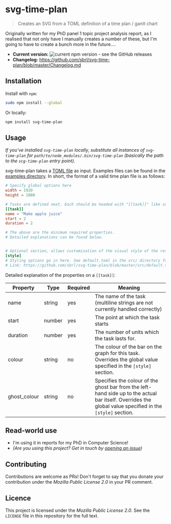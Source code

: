 # svg-time-plan
> Creates an SVG from a TOML definition of a time plan / gantt chart

Originally written for my PhD panel 1 topic project analysis report, as I realised that not only have I manually creates a number of these, but I'm going to have to create a bunch more in the future....

 - **Current version:** ![current npm version - see the GitHub releases](https://img.shields.io/npm/v/terrain50-cli)
 - **Changelog:** https://github.com/sbrl/svg-time-plan/blob/master/Changelog.md


## Installation
Install with `npm`:

```bash
sudo npm install --global
```

Or locally:

```bash
npm install svg-time-plan
```

## Usage
_If you've installed `svg-time-plan` locally, substitute all instances of `svg-time-plan` for `path/to/node_modules/.bin/svg-time-plan` (basically the path to the `scg-time-plan` entry point)._

svg-time-plan takes a [TOML file](https://github.com/toml-lang/toml) as input. Examples files can be found in the [examples directory](https://github.com/sbrl/svg-time-plan/tree/master/examples). In short, the format of a valid time plan file is as follows:

```toml
# Specify global options here
width = 1920
height = 1080

# Tasks are defined next. Each should be headed with "[[task]]" like so:
[[task]]
name = "Make apple juice"
start = 2
duration = 2

# The above are the minimum required properties.
# Detailed explanations can be found below.


# Optional section, allows customisation of the visual style of the resulting svg
[style]
# Styling options go in here. See default.toml in the src/ directory for more information as to supported properties here.
# Link: https://github.com/sbrl/svg-time-plan/blob/master/src/default.toml

```

Detailed explanation of the properties on a `[[task]]`:

Property	| Type		| Required	| Meaning
------------|-----------|-----------|--------------
name		| string	| yes		| The name of the task (multiline strings are not currently handled correctly)
start		| number	| yes		| The point at which the task starts
duration	| number	| yes		| The number of units which the task lasts for.
colour		| string	| no		| The colour of the bar on the graph for this task. Overrides the global value specified in the `[style]` section.
ghost_colour| string	| no		| Specifies the colour of the ghost bar from the left-hand side up to the actual bar itself. Overrides the global value specified in the `[style]` section.


## Read-world use
 - I'm using it in reports for my PhD in Computer Science!
 - _(Are you using this project? Get in touch by [opening an issue](https://github.com/sbrl/svg-time-plan/issues/new))_


## Contributing
Contributions are welcome as PRs! Don't forget to say that you donate your contribution under the _Mozilla Public License 2.0_ in your PR comment.


## Licence
This project is licensed under the _Mozilla Public License 2.0_. See the `LICENSE` file in this repository for the full text.

